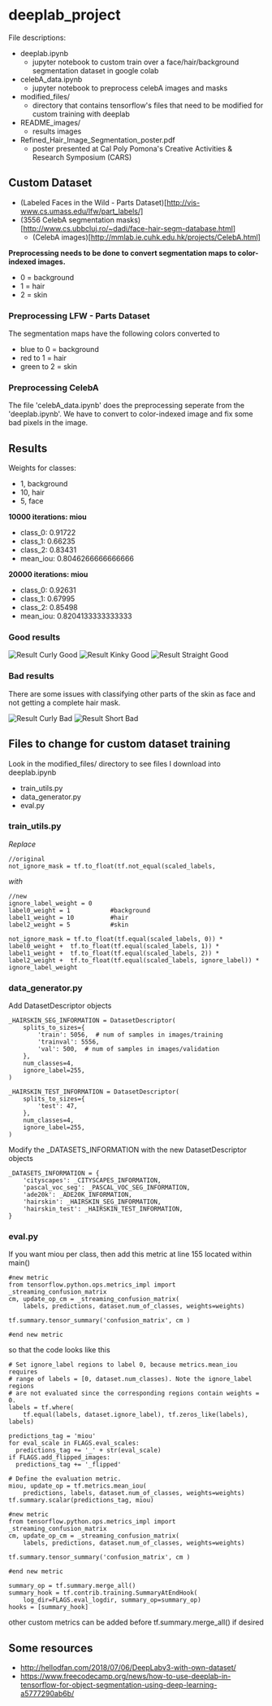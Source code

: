 # deeplab_project

File descriptions:
* deeplab.ipynb
    * jupyter notebook to custom train over a face/hair/background segmentation dataset in google colab
* celebA_data.ipynb
    * jupyter notebook to preprocess celebA images and masks 
* modified_files/
    * directory that contains tensorflow's files that need to be modified for custom training with deeplab
* README_images/
    * results images
* Refined_Hair_Image_Segmentation_poster.pdf
    * poster presented at Cal Poly Pomona's Creative Activities & Research Symposium (CARS)


## Custom Dataset
* (Labeled Faces in the Wild - Parts Dataset)[http://vis-www.cs.umass.edu/lfw/part_labels/]
* (3556 CelebA segmentation masks)[http://www.cs.ubbcluj.ro/~dadi/face-hair-segm-database.html]
  * (CelebA images)[http://mmlab.ie.cuhk.edu.hk/projects/CelebA.html]
  
**Preprocessing needs to be done to convert segmentation maps to color-indexed images.**
* 0 = background
* 1 = hair
* 2 = skin

### Preprocessing LFW - Parts Dataset
The segmentation maps have the following colors converted to 
* blue to 0 = background
* red to 1 = hair
* green to 2 = skin

### Preprocessing CelebA
The file 'celebA_data.ipynb' does the preprocessing seperate from the 'deeplab.ipynb'. We have to convert to color-indexed image and fix some bad pixels in the image.


## Results
Weights for classes:
* 1, background
* 10, hair
* 5, face

**10000 iterations: miou**
* class_0: 0.91722
* class_1: 0.66235
* class_2: 0.83431
* mean_iou: 0.8046266666666666

**20000 iterations: miou**
* class_0: 0.92631
* class_1: 0.67995
* class_2: 0.85498
* mean_iou: 0.8204133333333333

### Good results

![Result Curly Good](/README_images/good/curly3.jpg)
![Result Kinky Good](/README_images/good/kinky3.jpg)
![Result Straight Good](/README_images/good/straight4.jpg)

### Bad results

There are some issues with classifying other parts of the skin as face and not getting a complete hair mask.

![Result Curly Bad](/README_images/bad/curly5.jpg)
![Result Short Bad](/README_images/bad/shortmen9.jpg)




## Files to change for custom dataset training

Look in the modified_files/ directory to see files I download into deeplab.ipynb

* train_utils.py
* data_generator.py
* eval.py


### train_utils.py
*Replace*
```
//original
not_ignore_mask = tf.to_float(tf.not_equal(scaled_labels,
```
*with*
```
//new
ignore_label_weight = 0
label0_weight = 1           #background
label1_weight = 10          #hair
label2_weight = 5           #skin
    
not_ignore_mask = tf.to_float(tf.equal(scaled_labels, 0)) * label0_weight +  tf.to_float(tf.equal(scaled_labels, 1)) * label1_weight +  tf.to_float(tf.equal(scaled_labels, 2)) * label2_weight +  tf.to_float(tf.equal(scaled_labels, ignore_label)) * ignore_label_weight 
```

### data_generator.py
Add DatasetDescriptor objects 
```
_HAIRSKIN_SEG_INFORMATION = DatasetDescriptor(
    splits_to_sizes={
        'train': 5056,  # num of samples in images/training
        'trainval': 5556,
        'val': 500,  # num of samples in images/validation
    },
    num_classes=4,
    ignore_label=255,
)

_HAIRSKIN_TEST_INFORMATION = DatasetDescriptor(
    splits_to_sizes={
        'test': 47,
    },
    num_classes=4,
    ignore_label=255,
)
```

Modify the _DATASETS_INFORMATION with the new DatasetDescriptor objects
```
_DATASETS_INFORMATION = {
    'cityscapes': _CITYSCAPES_INFORMATION,
    'pascal_voc_seg': _PASCAL_VOC_SEG_INFORMATION,
    'ade20k': _ADE20K_INFORMATION,
    'hairskin': _HAIRSKIN_SEG_INFORMATION,
    'hairskin_test': _HAIRSKIN_TEST_INFORMATION,
}
```

### eval.py

If you want miou per class, then add this metric at line 155 located within main()
```
#new metric
from tensorflow.python.ops.metrics_impl import _streaming_confusion_matrix
cm, update_op_cm = _streaming_confusion_matrix(
    labels, predictions, dataset.num_of_classes, weights=weights)

tf.summary.tensor_summary('confusion_matrix', cm )

#end new metric 
```
so that the code looks like this 

```
# Set ignore_label regions to label 0, because metrics.mean_iou requires
# range of labels = [0, dataset.num_classes). Note the ignore_label regions
# are not evaluated since the corresponding regions contain weights = 0.
labels = tf.where(
    tf.equal(labels, dataset.ignore_label), tf.zeros_like(labels), labels)

predictions_tag = 'miou'
for eval_scale in FLAGS.eval_scales:
  predictions_tag += '_' + str(eval_scale)
if FLAGS.add_flipped_images:
  predictions_tag += '_flipped'

# Define the evaluation metric.
miou, update_op = tf.metrics.mean_iou(
    predictions, labels, dataset.num_of_classes, weights=weights)
tf.summary.scalar(predictions_tag, miou)

#new metric
from tensorflow.python.ops.metrics_impl import _streaming_confusion_matrix
cm, update_op_cm = _streaming_confusion_matrix(
    labels, predictions, dataset.num_of_classes, weights=weights)

tf.summary.tensor_summary('confusion_matrix', cm )

#end new metric    

summary_op = tf.summary.merge_all()
summary_hook = tf.contrib.training.SummaryAtEndHook(
    log_dir=FLAGS.eval_logdir, summary_op=summary_op)
hooks = [summary_hook]
```
other custom metrics can be added before tf.summary.merge_all() if desired


## Some resources
* http://hellodfan.com/2018/07/06/DeepLabv3-with-own-dataset/
* https://www.freecodecamp.org/news/how-to-use-deeplab-in-tensorflow-for-object-segmentation-using-deep-learning-a5777290ab6b/
